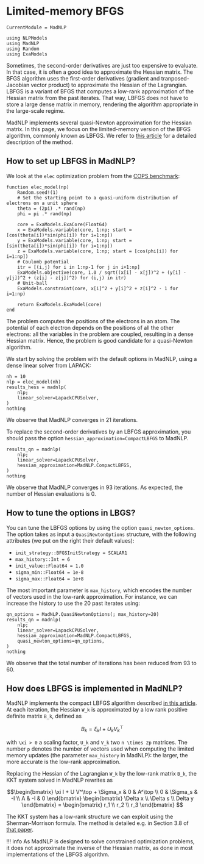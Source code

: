 # Limited-memory BFGS

```@meta
CurrentModule = MadNLP
```
```@setup lbfgs
using NLPModels
using MadNLP
using Random
using ExaModels

```

Sometimes, the second-order derivatives are just too expensive to
evaluate. In that case, it is often a good idea to
approximate the Hessian matrix.
The BFGS algorithm uses the first-order derivatives (gradient and tranposed-Jacobian
vector product) to approximate the Hessian of the Lagrangian. LBFGS is a variant of BFGS
that computes a low-rank approximation of the Hessian matrix from the past iterates.
That way, LBFGS does not have to store a large dense matrix in memory, rendering
the algorithm appropriate in the large-scale regime.

MadNLP implements several quasi-Newton approximation for the Hessian matrix.
In this page, we focus on the limited-memory version of the BFGS algorithm,
commonly known as LBFGS. We refer to [this article](https://epubs.siam.org/doi/abs/10.1137/0916069) for a detailed description of the method.

## How to set up LBFGS in MadNLP?

We look at the `elec` optimization problem from
the [COPS benchmark](https://www.mcs.anl.gov/~more/cops/):

```@example lbfgs
function elec_model(np)
    Random.seed!(1)
    # Set the starting point to a quasi-uniform distribution of electrons on a unit sphere
    theta = (2pi) .* rand(np)
    phi = pi .* rand(np)

    core = ExaModels.ExaCore(Float64)
    x = ExaModels.variable(core, 1:np; start = [cos(theta[i])*sin(phi[i]) for i=1:np])
    y = ExaModels.variable(core, 1:np; start = [sin(theta[i])*sin(phi[i]) for i=1:np])
    z = ExaModels.variable(core, 1:np; start = [cos(phi[i]) for i=1:np])
    # Coulomb potential
    itr = [(i,j) for i in 1:np-1 for j in i+1:np]
    ExaModels.objective(core, 1.0 / sqrt((x[i] - x[j])^2 + (y[i] - y[j])^2 + (z[i] - z[j])^2) for (i,j) in itr)
    # Unit-ball
    ExaModels.constraint(core, x[i]^2 + y[i]^2 + z[i]^2 - 1 for i=1:np)

    return ExaModels.ExaModel(core)
end

```

The problem computes the positions of the electrons in an atom.
The potential of each electron depends on the positions of all the other electrons:
all the variables in the problem are coupled, resulting in a dense Hessian matrix.
Hence, the problem is good candidate for a quasi-Newton algorithm.

We start by solving the problem with the default options in MadNLP,
using a dense linear solver from LAPACK:

```@example lbfgs
nh = 10
nlp = elec_model(nh)
results_hess = madnlp(
    nlp;
    linear_solver=LapackCPUSolver,
)
nothing

```
We observe that MadNLP converges in 21 iterations.

To replace the second-order derivatives by an LBFGS approximation,
you should pass the option `hessian_approximation=CompactLBFGS` to MadNLP.

```@example lbfgs
results_qn = madnlp(
    nlp;
    linear_solver=LapackCPUSolver,
    hessian_approximation=MadNLP.CompactLBFGS,
)
nothing

```

We observe that MadNLP converges in 93 iterations. As expected, the number of Hessian
evaluations is 0.

## How to tune the options in LBGS?

You can tune the LBFGS options by using the option `quasi_newton_options`.
The option takes as input a `QuasiNewtonOptions` structure, with the following attributes
(we put on the right their default values):
- `init_strategy::BFGSInitStrategy = SCALAR1`
- `max_history::Int = 6`
- `init_value::Float64 = 1.0`
- `sigma_min::Float64 = 1e-8`
- `sigma_max::Float64 = 1e+8`

The most important parameter is `max_history`, which encodes the number of vectors used in the low-rank
approximation. For instance, we can increase the history to use the 20 past iterates using:

```@example lbfgs
qn_options = MadNLP.QuasiNewtonOptions(; max_history=20)
results_qn = madnlp(
    nlp;
    linear_solver=LapackCPUSolver,
    hessian_approximation=MadNLP.CompactLBFGS,
    quasi_newton_options=qn_options,
)
nothing

```

We observe that the total number of iterations has been reduced from 93 to 60.


## How does LBFGS is implemented in MadNLP?

MadNLP implements the compact LBFGS algorithm described [in this article](https://link.springer.com/article/10.1007/bf01582063). At each iteration, the Hessian ``W_k`` is approximated by a
low rank positive definite matrix ``B_k``, defined as
```math
B_k = \xi_k I + U_k V_k^\top

```
with ``\xi > 0`` a scaling factor, ``U_k`` and ``V_k`` two ``n \times 2p`` matrices.
The number ``p`` denotes the number of vectors used when computing the limited memory updates
(the parameter `max_history` in MadNLP): the larger, the more accurate is the low-rank approximation.

Replacing the Hessian of the Lagrangian ``W_k`` by the low-rank matrix ``B_k``,
the KKT system solved in MadNLP rewrites as
```math
\begin{bmatrix}
\xi I + U V^\top + \Sigma_x & 0 & A^\top \\
0 & \Sigma_s & -I \\
A & -I & 0
\end{bmatrix}
\begin{bmatrix}
\Delta x \\ \Delta s \\ Delta y
\end{bmatrix}
=
\begin{bmatrix}
r_1 \\ r_2 \\ r_3
\end{bmatrix}

```
The KKT system has a low-rank structure we can exploit using the Sherman-Morrison formula.
The method is detailed e.g. in Section 3.8 of [that paper](https://link.springer.com/article/10.1007/s10107-004-0560-5).


!!! info
    As MadNLP is designed to solve constrained optimization problems,
    it does not approximate the inverse of the Hessian matrix, as done
    in most implementations of the LBFGS algorithm.

